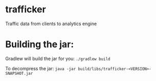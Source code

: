 # trafficker
Traffic data from clients to analytics engine

# Building the jar:

Gradlew will build the jar for you:
`./gradlew build`

To decompress the jar:
`java -jar build/libs/trafficker-<VERSION>-SNAPSHOT.jar`
